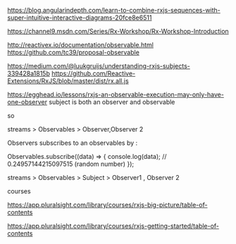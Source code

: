 

https://blog.angularindepth.com/learn-to-combine-rxjs-sequences-with-super-intuitive-interactive-diagrams-20fce8e6511


https://channel9.msdn.com/Series/Rx-Workshop/Rx-Workshop-Introduction

http://reactivex.io/documentation/observable.html
https://github.com/tc39/proposal-observable


https://medium.com/@luukgruijs/understanding-rxjs-subjects-339428a1815b
https://github.com/Reactive-Extensions/RxJS/blob/master/dist/rx.all.js


https://egghead.io/lessons/rxjs-an-observable-execution-may-only-have-one-observer
 subject is both an observer and observable
 
 so 
 
 
  streams  > Observables >  Observer,Observer 2
  
  Observers subscribes to an observables by :
  
  Observables.subscribe((data) => {
  console.log(data); // 0.24957144215097515 (random number)
});


 streams  > Observables > Subject > Observer1 , Observer 2
 
 
courses 

https://app.pluralsight.com/library/courses/rxjs-big-picture/table-of-contents

https://app.pluralsight.com/library/courses/rxjs-getting-started/table-of-contents
